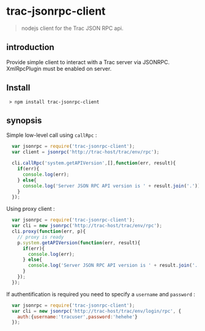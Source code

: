 trac-jsonrpc-client
===================

> nodejs client for the Trac JSON RPC api.

introduction
------------
Provide simple client to interact with a Trac server via JSONRPC. XmlRpcPlugin must be enabled on server.

Install
-------
```
 > npm install trac-jsonrpc-client
```


synopsis
--------
Simple low-level call using `callRpc` :

```javascript
  var jsonrpc = require('trac-jsonrpc-client');
  var client = jsonrpc('http://trac-host/trac/env/rpc');

  cli.callRpc('system.getAPIVersion',[],function(err, result){
    if(err){
      console.log(err);
    } else{
      console.log('Server JSON RPC API version is ' + result.join('.'));
    }
  });
```  

Using proxy client :

```javascript
  var jsonrpc = require('trac-jsonrpc-client');
  var cli = new jsonrpc('http://trac-host/trac/env/rpc');
  cli.proxy(function(err, p){
    // proxy is ready
    p.system.getAPIVersion(function(err, result){
      if(err){
        console.log(err);
      } else{
        console.log('Server JSON RPC API version is ' + result.join('.'));
      }
    });
  });
```

If authentification is required you need to specify a `username` and `password` :
```javascript
  var jsonrpc = require('trac-jsonrpc-client');
  var cli = new jsonrpc('http://trac-host/trac/env/login/rpc', {
    auth:{username:'tracuser',password:'hehehe'}
  });
```